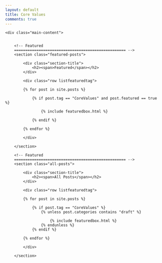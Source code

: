 ```yaml
---
layout: default
title: Core Values
comments: true
---
```



<!-- We reopen main-content and container -->

<div class="container-fluid">

    <div class="main-content">


        <!-- Featured
        ================================================== -->
        <section class="featured-posts">

            <div class="section-title">
                <h2><span>Featured</span></h2>
            </div>

            <div class="row listfeaturedtag">

            {% for post in site.posts %}

                {% if post.tag == "CoreValues" and post.featured == true %}

                    {% include featuredbox.html %}

                {% endif %}

            {% endfor %}

            </div>

        </section>

        <!-- Featured
        ================================================== -->
        <section class="all-posts">

            <div class="section-title">
                <h2><span>All Posts</span></h2>
            </div>

            <div class="row listfeaturedtag">

            {% for post in site.posts %}

                {% if post.tag == "CoreValues" %}
                    {% unless post.categories contains "draft" %}

                        {% include featuredbox.html %}
                    {% endunless %}
                {% endif %}

            {% endfor %}

            </div>

        </section>
